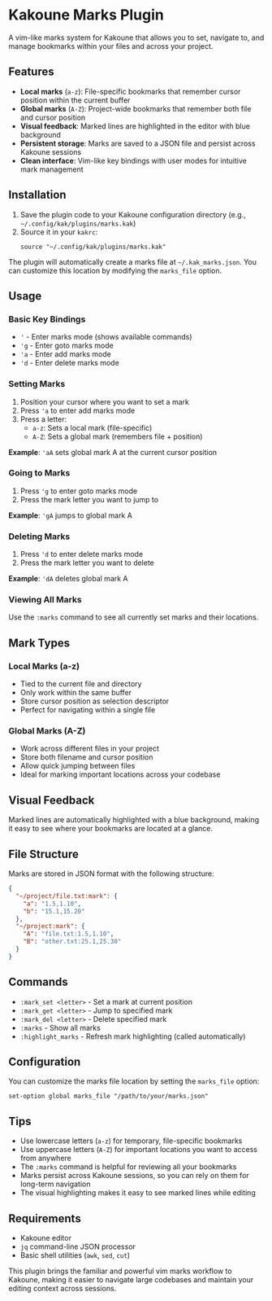 # Kakoune Marks Plugin

A vim-like marks system for Kakoune that allows you to set, navigate to, and manage bookmarks within your files and across your project.

## Features

- **Local marks** (`a-z`): File-specific bookmarks that remember cursor position within the current buffer
- **Global marks** (`A-Z`): Project-wide bookmarks that remember both file and cursor position
- **Visual feedback**: Marked lines are highlighted in the editor with blue background
- **Persistent storage**: Marks are saved to a JSON file and persist across Kakoune sessions
- **Clean interface**: Vim-like key bindings with user modes for intuitive mark management

## Installation

1. Save the plugin code to your Kakoune configuration directory (e.g., `~/.config/kak/plugins/marks.kak`)
2. Source it in your `kakrc`:
   ```kak
   source "~/.config/kak/plugins/marks.kak"
   ```

The plugin will automatically create a marks file at `~/.kak_marks.json`. You can customize this location by modifying the `marks_file` option.

## Usage

### Basic Key Bindings

- `'` - Enter marks mode (shows available commands)
- `'g` - Enter goto marks mode
- `'a` - Enter add marks mode  
- `'d` - Enter delete marks mode

### Setting Marks

1. Position your cursor where you want to set a mark
2. Press `'a` to enter add marks mode
3. Press a letter:
   - `a-z`: Sets a local mark (file-specific)
   - `A-Z`: Sets a global mark (remembers file + position)

**Example**: `'aA` sets global mark A at the current cursor position

### Going to Marks

1. Press `'g` to enter goto marks mode
2. Press the mark letter you want to jump to

**Example**: `'gA` jumps to global mark A

### Deleting Marks

1. Press `'d` to enter delete marks mode
2. Press the mark letter you want to delete

**Example**: `'dA` deletes global mark A

### Viewing All Marks

Use the `:marks` command to see all currently set marks and their locations.

## Mark Types

### Local Marks (a-z)
- Tied to the current file and directory
- Only work within the same buffer
- Store cursor position as selection descriptor
- Perfect for navigating within a single file

### Global Marks (A-Z)  
- Work across different files in your project
- Store both filename and cursor position
- Allow quick jumping between files
- Ideal for marking important locations across your codebase

## Visual Feedback

Marked lines are automatically highlighted with a blue background, making it easy to see where your bookmarks are located at a glance.

## File Structure

Marks are stored in JSON format with the following structure:
```json
{
  "~/project/file.txt:mark": {
    "a": "1.5,1.10",
    "b": "15.1,15.20"
  },
  "~/project:mark": {
    "A": "file.txt:1.5,1.10",
    "B": "other.txt:25.1,25.30"
  }
}
```

## Commands

- `:mark_set <letter>` - Set a mark at current position
- `:mark_get <letter>` - Jump to specified mark
- `:mark_del <letter>` - Delete specified mark
- `:marks` - Show all marks
- `:highlight_marks` - Refresh mark highlighting (called automatically)

## Configuration

You can customize the marks file location by setting the `marks_file` option:
```kak
set-option global marks_file "/path/to/your/marks.json"
```

## Tips

- Use lowercase letters (`a-z`) for temporary, file-specific bookmarks
- Use uppercase letters (`A-Z`) for important locations you want to access from anywhere
- The `:marks` command is helpful for reviewing all your bookmarks
- Marks persist across Kakoune sessions, so you can rely on them for long-term navigation
- The visual highlighting makes it easy to see marked lines while editing

## Requirements

- Kakoune editor
- `jq` command-line JSON processor
- Basic shell utilities (`awk`, `sed`, `cut`)

This plugin brings the familiar and powerful vim marks workflow to Kakoune, making it easier to navigate large codebases and maintain your editing context across sessions.

